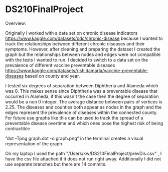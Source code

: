 # DS210FinalProject


Overview: 

Originally I worked with a data set on chronic disease indicators https://www.kaggle.com/datasets/cdc/chronic-disease because I wanted to track the relationships between different chronic diseases and their symptoms. However, after cleaning and preparing the dataset I created the graph but the relationships between nodes and edges were not compatible with the tests I wanted to run. I decided to switch to a data set on the prevalence of different vaccine preventable diseases https://www.kaggle.com/datasets/rishidamarla/vaccine-preventable-diseases  based on county and year.  

I tested six degrees of separation between Diphtheria and Alameda which was 0. This makes sense since Diphtheria was a preventable disease that occurred in Alameda, if this wasn't the case then the degree of separation would be a non 0 integer. The average distance between pairs of vertices is 2.25. The diseases and counties both appear as nodes in the graph and the edges represent the prevalence of diseases within the connected county. For future use graphs like this can be used to track the spread of a preventable disease overtime and which ones pose the highest risk of being contractible


“dot -Tpng graph.dot -o graph.png” in the terminal creates a visual representation of the graph

On my laptop I used the path "/Users/kw/DS210FinalProject/prevDis.csv" , I have the csv file attached if it does not run right away. Additionally I did not use separate branches but there are 14 commits. 

